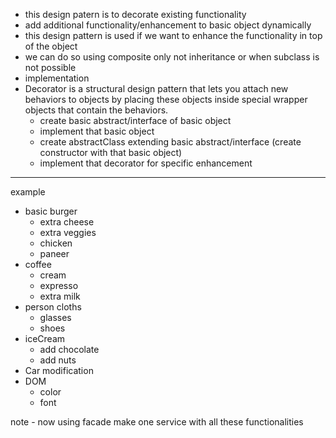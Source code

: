 * this design patern is to decorate existing functionality
* add additional functionality/enhancement to basic object dynamically 
* this design pattern is used if we want to enhance the
functionality in top of the object
* we can do so using composite only not inheritance or when subclass is not possible
* implementation 
* Decorator is a structural design pattern that lets you attach new behaviors to objects by placing these objects inside special wrapper objects that contain the behaviors.
  * create basic abstract/interface of basic object 
  * implement that basic object
  * create abstractClass extending basic abstract/interface (create constructor with that basic object)
  * implement that decorator for specific enhancement 
  
---
example
* basic burger 
  * extra cheese
  * extra veggies 
  * chicken 
  * paneer
* coffee
  * cream
  * expresso 
  * extra milk 
* person cloths 
  * glasses
  * shoes
* iceCream
  * add chocolate 
  * add nuts
* Car modification
* DOM
  * color
  * font

note - now using facade make one service with all these functionalities 